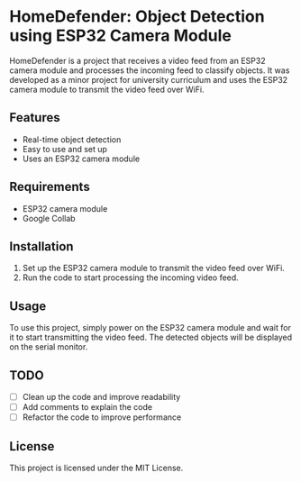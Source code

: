 # HomeDefender: Object Detection using ESP32 Camera Module

HomeDefender is a project that receives a video feed from an ESP32 camera module and processes the incoming feed to classify objects. It was developed as a minor project for university curriculum and uses the ESP32 camera module to transmit the video feed over WiFi.

## Features

- Real-time object detection
- Easy to use and set up
- Uses an ESP32 camera module

## Requirements

- ESP32 camera module
- Google Collab

## Installation

1. Set up the ESP32 camera module to transmit the video feed over WiFi.
2. Run the code to start processing the incoming video feed.

## Usage

To use this project, simply power on the ESP32 camera module and wait for it to start transmitting the video feed. The detected objects will be displayed on the serial monitor.

## TODO

- [ ] Clean up the code and improve readability
- [ ] Add comments to explain the code
- [ ] Refactor the code to improve performance

## License

This project is licensed under the MIT License.
